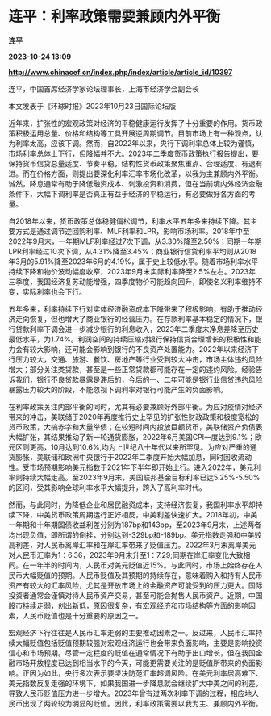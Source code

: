 # 连平：利率政策需要兼顾内外平衡
**连平**

**2023-10-24 13:09**

**http://www.chinacef.cn/index.php/index/article/article_id/10397**

连平，中国首席经济学家论坛理事长，上海市经济学会副会长

本文发表于《环球时报》2023年10月23日国际论坛版

近年来，扩张性的宏观政策对经济的平稳健康运行发挥了十分重要的作用。货币政策积极运用总量、价格和结构等工具开展逆周期调节。目前市场上有一种观点，认为利率太高，应该下调。然而，自2022年以来，央行下调利率总体上较为谨慎，市场利率总体上下行，但降幅并不大。2023年二季度货币政策执行报告提出，要保持货币信贷总量适度、节奏平稳，结构性货币政策聚焦重点、合理适度、有退有进。而在价格方面，则提出要深化利率汇率市场化改革，以我为主兼顾内外平衡。诚然，降息通常有助于降低融资成本、刺激投资和消费，但在当前境内外经济金融条件下，大幅下调利率是否真正有益于经济的平稳运行，有必要做好各方面的考量。

自2018年以来，货币政策总体稳健偏松调节，利率水平五年多来持续下降。其主要方式是通过调节逆回购利率、MLF利率和LPR，影响市场利率。2018年中至2022年9月末，一年期MLF利率经过7次下调，从3.30%降至2.50%；同期一年期LPR利率经过10次下调，从4.31%降至3.45%；商业银行信贷利率平均则从2018年3月的5.91%降至2023年6月的4.19%，属于史上较低水平。随着市场利率水平持续下降和物价波动幅度收窄，2023年9月末实际利率降至2.5%左右。2023年三季度，我国经济复苏动能增强，四季度物价可能趋向回升，即使名义利率维持不变，实际利率也会下行。

五年多来，利率持续下行对实体经济融资成本下降带来了积极影响，有助于推动经济走向恢复，但也增大了商业银行的经营压力。在存款利率基本稳定的情况下，银行贷款利率下调会进一步减少银行的利息收入，2023年二季度末净息差降至历史最低水平，为1.74%。利润空间的持续压缩对银行保持信贷合理增长的积极性和能力会有较大影响，还可能会影响到银行的不良资产处置能力。2022年以来经济下行压力较大，交通、旅游、餐饮、房地产等行业受到较大冲击，市场主体违约风险增大；部分关注类贷款，甚至是一些正常贷款都可能存在一定的违约风险。经验告诉我们，银行不良贷款暴露是滞后的，今后的一、二年可能是银行业信贷违约风险暴露压力较大的阶段，不能忽视下调利率对银行可能产生的负面影响。

在利率政策关注内部平衡的同时，尤其有必要兼顾好外部平衡。为应对疫情对经济带来的冲击，美联储于2020年再度推行史上罕见的扩张性财政政策和极度宽松的货币政策，大搞赤字和大量举债；在较短时间内投放巨额货币，美联储资产负债表大幅扩张，其结果推动了新一轮通货膨胀，2022年6月美国CPI一度达到9.1%；欧元区则更高，10月达到10.6%,均为上世纪八十年代以来所罕见。为应对严重的通货膨胀，美联储和欧洲中央银行于2022年二季度开始大幅加息，同时回收流动性。受市场预期影响美元指数于2021年下半年即开始上行。进入2022年，美元利率则持续大幅走高。至2023年9月末，美国联邦基金目标利率已达5.25%-5.50%的区间，受其影响全球利率水平大幅提升，跨入了高利率时代。

然而，与此同时，为降低企业和居民融资成本，支持经济恢复，我国利率水平却持续下降，中美货币政策周期运行正好相反，中美利差快速扩大。2018年初，中美一年期和十年期国债收益利差分别为187bp和143bp，至2023年9月末，上述两者均出现负值，即所谓的倒挂，分别达到-329bp和-189bp。美元指数走强和中美较高利差，对人民币离岸汇率和在岸汇率带来了贬值压力。2022年3月末离岸美元对人民币汇率为1：6.36，2023年9月末升至1：7.29;同期在岸汇率变化大致相同。在一年半的时间内，人民币对美元贬值近15%。与此同时，市场上始终存在人民币大幅贬值的预期。人民币贬值及其预期的持续存在，意味着购入和持有人民币资产有较大的汇率风险，尤其是开放市场上的金融资产可能受到的压力更大。国际投资者通常会谨慎对待人民币资产交易，甚至可能会抛售人民币资产。近期，中国股市持续走弱，创出新低，原因很复杂，有宏观经济和市场结构等方面的影响因素，人民币贬值也是十分重要的原因之一。

宏观经济下行往往是人民币汇率走弱的主要推动因素之一。反过来，人民币汇率持续大幅贬值包括贬值预期较强对宏观经济运行也会带来负面影响，主要是影响投资信心和市场预期。尽管一定程度的贬值在通常情况下有助于出口增长，但在我国金融市场开放程度已达到相当水平的今天，可能更需要关注的是贬值所带来的负面影响。正因为如此，央行多次表示要坚决防范汇率超调风险。在美元利率居高难下、美元指数反复走强的环境下，如果我国进一步降息就会继续扩大中美之间的利差，导致人民币贬值压力进一步增大。2023年曾有过两次利率下调的过程，相应地人民币出现了两轮较为明显的贬值。因此，利率政策需要以我为主、兼顾内外平衡。
